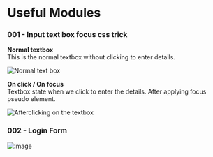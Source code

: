 # Useful Modules

### 001 - Input text box focus css trick

**Normal textbox** \
This is the normal textbox without clicking to enter details.

![Normal text box](https://github.com/t-sarthak/HTML-and-CSS-modules/assets/152780167/e269d2bb-33dc-4613-bf7a-21502c68dc3a)

**On click / On focus** \
Textbox state when we click to enter the details.
After applying focus pseudo element.

![Afterclicking on the textbox](https://github.com/t-sarthak/HTML-and-CSS-modules/assets/152780167/4183fdc7-4fc3-42a4-acf1-e4f1415c73f0)


### 002 - Login Form

![image](https://github.com/t-sarthak/HTML-and-CSS-modules/assets/152780167/1ccea838-1e0d-4f1d-b9da-2d1c53f999ea)

